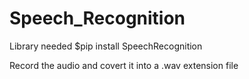 # Speech_Recognition


Library needed
$pip install SpeechRecognition


Record the audio and covert it into a .wav extension file

